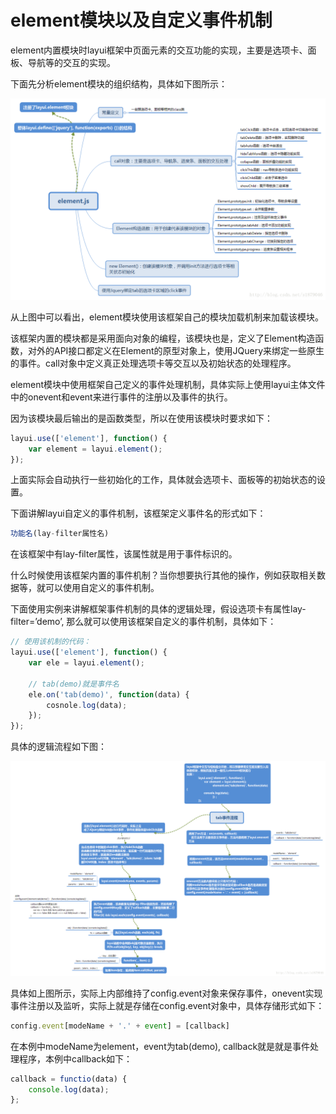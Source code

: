 # element模块以及自定义事件机制

element内置模块时layui框架中页面元素的交互功能的实现，主要是选项卡、面板、导航等的交互的实现。

下面先分析element模块的组织结构，具体如下图所示： 

![element](assets/20170727182633104.png)

从上图中可以看出，element模块使用该框架自己的模块加载机制来加载该模块。

该框架内置的模块都是采用面向对象的编程，该模块也是，定义了Element构造函数，对外的API接口都定义在Element的原型对象上，使用JQuery来绑定一些原生的事件。call对象中定义真正处理选项卡等交互以及初始状态的处理程序。

element模块中使用框架自己定义的事件处理机制，具体实际上使用layui主体文件中的onevent和event来进行事件的注册以及事件的执行。

因为该模块最后输出的是函数类型，所以在使用该模块时要求如下：

```js
layui.use(['element'], function() {
    var element = layui.element();
});
```

上面实际会自动执行一些初始化的工作，具体就会选项卡、面板等的初始状态的设置。

下面讲解layui自定义的事件机制，该框架定义事件名的形式如下：

```js
功能名(lay-filter属性名)
```

在该框架中有lay-filter属性，该属性就是用于事件标识的。

什么时候使用该框架内置的事件机制？当你想要执行其他的操作，例如获取相关数据等，就可以使用自定义的事件机制。

下面使用实例来讲解框架事件机制的具体的逻辑处理，假设选项卡有属性lay-filter=’demo’, 那么就可以使用该框架自定义的事件机制，具体如下：

```js
// 使用该机制的代码：
layui.use(['element'], function() {
    var ele = layui.element();

    // tab(demo)就是事件名
    ele.on('tab(demo)', function(data) {
        cosnole.log(data);
    });
});
```

具体的逻辑流程如下图： 

![layui](assets/20170727185327989.png)

具体如上图所示，实际上内部维持了config.event对象来保存事件，onevent实现事件注册以及监听，实际上就是存储在config.event对象中，具体存储形式如下：

```js
config.event[modeName + '.' + event] = [callback]
```

在本例中modeName为element，event为tab(demo), callback就是就是事件处理程序，本例中callback如下：

```js
callback = functio(data) {
    console.log(data);
};
```


